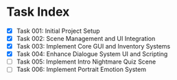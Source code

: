 # Task Index

- [x] Task 001: Initial Project Setup
- [x] Task 002: Scene Management and UI Integration
- [x] Task 003: Implement Core GUI and Inventory Systems
- [x] Task 004: Enhance Dialogue System UI and Scripting
- [ ] Task 005: Implement Intro Nightmare Quiz Scene
- [ ] Task 006: Implement Portrait Emotion System
